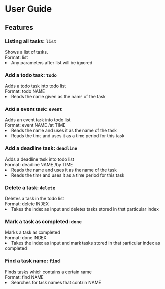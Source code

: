 # User Guide

## Features 

### Listing all tasks: `list`
<div>Shows a list of tasks.</div>
<div>Format: list</div>
<li>Any parameters after list will be ignored</li>

### Add a todo task: `todo`
<div>Adds a todo task into todo list</div>
<div>Format: todo NAME</div>
<li>Reads the name given as the name of the task</li>

### Add a event task: `event`
<div>Adds an event task into todo list</div>
<div>Format: event NAME /at TIME</div>
<li>Reads the name and uses it as the name of the task</li>
<li>Reads the time and uses it as a time period for this task</li>

### Add a deadline task: `deadline`
<div>Adds a deadline task into todo list</div>
<div>Format: deadline NAME /by TIME</div>
<li>Reads the name and uses it as the name of the task</li>
<li>Reads the time and uses it as a time period for this task</li>

### Delete a task: `delete`
<div>Deletes a task in the todo list</div>
<div>Format: delete INDEX</div>
<li>Takes the index as input and deletes tasks stored in that particular index</li>

### Mark a task as completed: `done`
<div>Marks a task as completed</div>
<div>Format: done INDEX</div>
<li>Takes the index as input and mark tasks stored in that particular index as completed</li>

### Find a task name: `find`
<div>Finds tasks which contains a certain name</div>
<div>Format: find NAME</div>
<li>Searches for task names that contain NAME</li>
